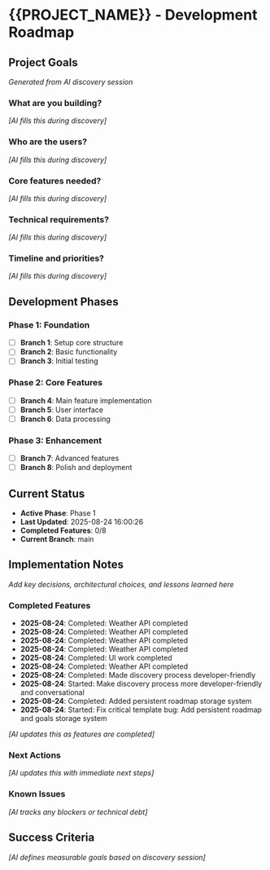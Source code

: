 # {{PROJECT_NAME}} - Development Roadmap

## Project Goals

_Generated from AI discovery session_

### What are you building?

_[AI fills this during discovery]_

### Who are the users?

_[AI fills this during discovery]_

### Core features needed?

_[AI fills this during discovery]_

### Technical requirements?

_[AI fills this during discovery]_

### Timeline and priorities?

_[AI fills this during discovery]_

## Development Phases

### Phase 1: Foundation

- [ ] **Branch 1**: Setup core structure
- [ ] **Branch 2**: Basic functionality
- [ ] **Branch 3**: Initial testing

### Phase 2: Core Features

- [ ] **Branch 4**: Main feature implementation
- [ ] **Branch 5**: User interface
- [ ] **Branch 6**: Data processing

### Phase 3: Enhancement

- [ ] **Branch 7**: Advanced features
- [ ] **Branch 8**: Polish and deployment

## Current Status

- **Active Phase**: Phase 1
- **Last Updated**: 2025-08-24 16:00:26
- **Completed Features**: 0/8
- **Current Branch**: main

## Implementation Notes

_Add key decisions, architectural choices, and lessons learned here_

### Completed Features
- **2025-08-24**: Completed: Weather API completed
- **2025-08-24**: Completed: Weather API completed
- **2025-08-24**: Completed: Weather API completed
- **2025-08-24**: Completed: Weather API completed
- **2025-08-24**: Completed: UI work completed
- **2025-08-24**: Completed: Weather API completed
- **2025-08-24**: Completed: Made discovery process developer-friendly
- **2025-08-24**: Started: Make discovery process more developer-friendly and conversational
- **2025-08-24**: Completed: Added persistent roadmap storage system
- **2025-08-24**: Started: Fix critical template bug: Add persistent roadmap and goals storage system

_[AI updates this as features are completed]_

### Next Actions

_[AI updates this with immediate next steps]_

### Known Issues

_[AI tracks any blockers or technical debt]_

## Success Criteria

_[AI defines measurable goals based on discovery session]_
